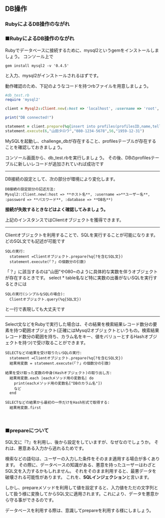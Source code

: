 ## DB操作
### RubyによるDB操作のながれ

### ■RubyによるDB操作のながれ

Rubyでデータベースに接続するために、mysql2というgemをインストールしましょう。
コンソール上で

``` Text
gem install mysql2 -v '0.4.5'
```

と入力、mysql2がインストールされるはずです。

動作確認のため、下記のようなコードを持つrbファイルを用意しましょう。

``` Ruby
#db_test.rb
require 'mysql2'

client = Mysql2::Client.new(:host => 'localhost', :username => 'root', :password => '', :database => 'challenge_db')

print("DB connected!")

statement = client.prepare(%q{insert into profiles(profilesID,name,tell,age,birthday) VALUES(?,?,?,?,?)})
statement.execute(6,"山田タロウ","080-1234-5678",56,"1959-12-31")
```

MySQLを起動し、challenge_dbが存在すること、profilesテーブルが存在することを確認しておきましょう。

コンソール画面から、db_test.rbを実行しましょう。
その後、DBのprofilesテーブルに新しいレコードが追加されていれば成功です


---

DB接続の設定として、次の部分が環境により変化します。


``` Text
DB接続の設定部分の記述方法:
Mysql2::Client.new(:host => **ホスト名**, :username =>**ユーザー名**, :password => **パスワード**, :database => **DB名**)
```

**接続が失敗するときなどはよく確認してみましょう。**

上記のインスタンスではClientオブジェクトを獲得できます。

---
Clientオブジェクトを利用することで、SQLを実行することが可能になります。
どのSQL文でも記述が可能です

``` Text
SQLの実行:
  statement =Clientオブジェクト.prepare(%q{?を含むSQL文})
  statement.execute(「？」の個数分の引数)
```

「？」に該当するのは"山田"や080~のように具体的な実数を伴うオブジェクトが存在するときです。
select * table名など特に実数の出番がないSQLを実行するときには

``` Text
SQLの実行(シンプルなSQLの場合):
  Clientオブジェクト.query(%q{SQL文})
```

と一行で表現しても大丈夫です

---

Select文などをRubyで実行した場合は、その結果を検索結果レコード数分の要素を持つ範囲オブジェクト(正確にはMysql2オブジェクトというもの。検索結果レコード数分の範囲を持ち、カラム名をキー、値をバリューとするHashオブジェクトを持つ)で受け取ることができます。

``` Text
SELECTなどの結果を受け取りたいSQLの実行:
  statement =Clientオブジェクト.prepare(%q{?を含むSQL文})
  結果用変数 = statement.execute(「？」の個数分の引数)
```

``` Text
結果を受け取った変数の中身(Hashオブジェクト)の取り出し方:
  結果用変数.each |eachメソッド用の変数名| do
    print(eachメソッド用の変数名["DBのカラム名"])
    など
  end
```

``` Text
SELECTなどの結果から最初の一件だけをHash形式で取得する:
  結果用変数.first
```

&nbsp;

### ■prepareについて

SQL文に『?』を利用し、後から設定をしていますが、なぜなのでしょうか。
それは、悪意ある入力から逃れるためです。

検索などの語句は、ユーザーの入力した条件をそのまま適用する場合が多くあります。
その際に、データベースの知識がある、悪意を持ったユーザーはわざとSQL文を入力するかもしれません。
それをそのまま利用すると、最悪データを破壊される可能性があります。
これを、**SQLインジェクション**と言います。

しかし、prepareメソッドを利用して値を設定すると、入力値をただの文字列として扱う様に変換してからSQL文に適用されます。これにより、データを悪意から守る事ができるのです。

データベースを利用する際は、意識してprepareを利用する様にしましょう。
